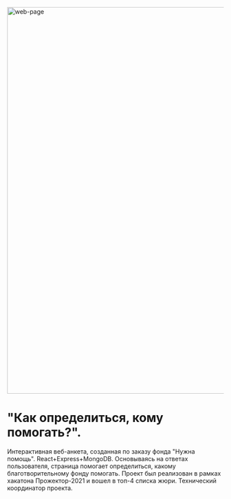 <img src="readme-assests/gif_charity_picker.gif" alt="web-page" width="900"/>

# "Как определиться, кому помогать?". 
Интерактивная веб-анкета, созданная по заказу фонда "Нужна помощь". React+Express+MongoDB. Основываясь на ответах пользователя, страница помогает определиться, какому благотворительному фонду помогать. Проект был реализован в рамках хакатона Прожектор-2021 и вошел в топ-4 списка жюри. Технический координатор проекта.
